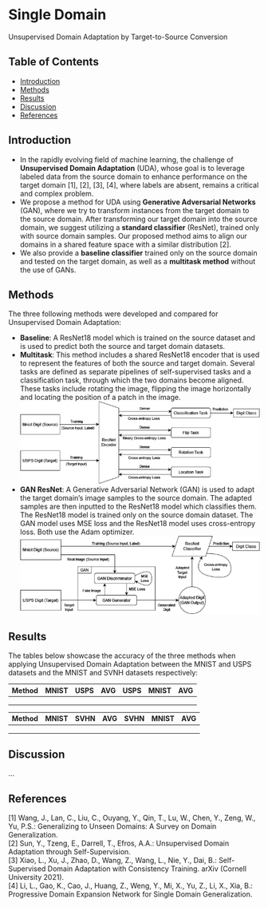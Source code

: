 # Single Domain
Unsupervised Domain Adaptation by Target-to-Source Conversion

## Table of Contents
<!-- TOC -->
* [Introduction](#introduction)
* [Methods](#methods)
* [Results](#results)
* [Discussion](#discussion)
* [References](#references)
<!-- TOC -->

## Introduction
- In the rapidly evolving field of machine learning, the challenge of **Unsupervised Domain Adaptation** (UDA), whose goal is to leverage labeled data from the source domain to enhance performance on the target domain [1], [2], [3], [4], where labels are absent, remains a critical and complex problem.
- We propose a method for UDA using **Generative Adversarial Networks** (GAN), where we try to transform instances from the target domain to the source domain. After transforming our target domain into the source domain, we suggest utilizing a **standard classifier** (ResNet), trained only with source domain samples. Our proposed method aims to align our domains in a shared feature space with a similar distribution [2]. 
- We also provide a **baseline classifier** trained only on the source domain and tested on the target domain, as well as a **multitask method** without the use of GANs.

## Methods
The three following methods were developed and compared for Unsupervised Domain Adaptation:

- **Baseline**: A ResNet18 model which is trained on the source dataset and is used to predict both the source and target domain datasets.
- **Multitask**: This method includes a shared ResNet18 encoder that is used to represent the features of both the source and target domain. Several tasks are defined as separate pipelines of self-supervised tasks and a classification task, through which the two domains become aligned. These tasks include rotating the image, flipping the image horizontally and locating the position of a patch in the image. ![](visualizations/MultiTask_Architecture.png)
- **GAN ResNet**: A Generative Adversarial Network (GAN) is used to adapt the target domain’s image samples to the source domain. The adapted samples are then inputted to the ResNet18 model which classifies them. The ResNet18 model is trained only on the source domain dataset. The GAN model uses MSE loss and the ResNet18 model uses cross-entropy loss. Both use the Adam optimizer. ![](visualizations/GAN_ResNet_Architecture.png)

## Results
The tables below showcase the accuracy of the three methods when applying Unsupervised Domain Adaptation between the MNIST and USPS datasets and the MNIST and SVNH datasets respectively:

| Method | MNIST | USPS | AVG | USPS | MNIST | AVG |
|--------|-------|------|-----|------|-------|-----|
|        |       |      |     |      |       |     |
|        |       |      |     |      |       |     |
|        |       |      |     |      |       |     |

| Method | MNIST | SVHN | AVG | SVHN | MNIST | AVG |
|--------|-------|------|-----|------|-------|-----|
|        |       |      |     |      |       |     |
|        |       |      |     |      |       |     |
|        |       |      |     |      |       |     |


## Discussion
...

## References
[1] Wang, J., Lan, C., Liu, C., Ouyang, Y., Qin, T., Lu, W., Chen, Y., Zeng, W., Yu, P.S.: Generalizing to Unseen Domains: A Survey on Domain Generalization.  
[2] Sun, Y., Tzeng, E., Darrell, T., Efros, A.A.: Unsupervised Domain Adaptation through Self-Supervision.  
[3] Xiao, L., Xu, J., Zhao, D., Wang, Z., Wang, L., Nie, Y., Dai, B.: Self-Supervised Domain Adaptation with Consistency Training. arXiv (Cornell University 2021).  
[4] Li, L., Gao, K., Cao, J., Huang, Z., Weng, Y., Mi, X., Yu, Z., Li, X., Xia, B.: Progressive Domain Expansion Network for Single Domain Generalization.  
